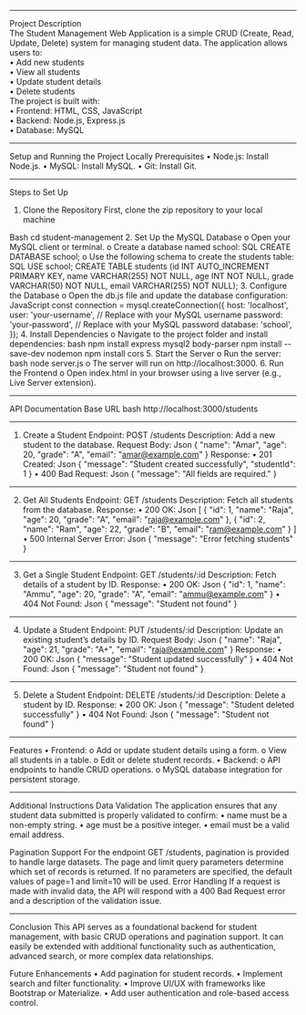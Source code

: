 ________________________________________
Project Description<br>
The Student Management Web Application is a simple CRUD (Create, Read, Update, Delete) system for managing student data. The application allows users to:<br>
•	Add new students<br>
•	View all students<br>
•	Update student details<br>
•	Delete students<br>
The project is built with:<br>
•	Frontend: HTML, CSS, JavaScript<br>
•	Backend: Node.js, Express.js<br>
•	Database: MySQL<br>
________________________________________
Setup and Running the Project Locally
Prerequisites
•	Node.js: Install Node.js.
•	MySQL: Install MySQL.
•	Git: Install Git.
________________________________________
Steps to Set Up
1.	Clone the Repository
First, clone the zip repository to your local machine

Bash
cd student-management
2.	Set Up the MySQL Database
o	Open your MySQL client or terminal.
o	Create a database named school:
SQL
CREATE DATABASE school;
o	Use the following schema to create the students table:
SQL
USE school;
CREATE TABLE students (id INT AUTO_INCREMENT PRIMARY KEY, name VARCHAR(255) NOT NULL, age INT NOT NULL, grade VARCHAR(50) NOT NULL, email VARCHAR(255) NOT NULL);
3.	Configure the Database
o	Open the db.js file and update the database configuration:
JavaScript
const connection = mysql.createConnection({
  host: 'localhost',
  user: 'your-username',  // Replace with your MySQL username
  password: 'your-password',  // Replace with your MySQL password
  database: 'school',
});
4.	Install Dependencies
o	Navigate to the project folder and install dependencies:
bash
npm install express mysql2 body-parser
npm install --save-dev nodemon
npm install cors
5.	Start the Server
o	Run the server:
bash
node server.js
o	The server will run on http://localhost:3000.
6.	Run the Frontend
o	Open index.html in your browser using a live server (e.g., Live Server extension).
________________________________________
API Documentation
Base URL
bash
http://localhost:3000/students
________________________________________
1. Create a Student
Endpoint: POST /students
Description: Add a new student to the database.
Request Body:
Json
{
  "name": "Amar",
  "age": 20,
  "grade": "A",
  "email": "amar@example.com"
}
Response:
•	201 Created:
Json
{
  "message": "Student created successfully",
  "studentId": 1
}
•	400 Bad Request:
Json
{ "message": "All fields are required." }
________________________________________
2. Get All Students
Endpoint: GET /students
Description: Fetch all students from the database.
Response:
•	200 OK:
Json
[
  {
    "id": 1,
    "name": "Raja",
    "age": 20,
    "grade": "A",
    "email": "raja@example.com"
  },
  {
    "id": 2,
    "name": "Ram",
    "age": 22,
    "grade": "B",
    "email": "ram@example.com"
  }
]
•	500 Internal Server Error:
Json
{ "message": "Error fetching students" }
________________________________________
3. Get a Single Student
Endpoint: GET /students/:id
Description: Fetch details of a student by ID.
Response:
•	200 OK:
Json
{
  "id": 1,
  "name": "Ammu",
  "age": 20,
  "grade": "A",
  "email": "ammu@example.com"
}
•	404 Not Found:
Json
{ "message": "Student not found" }
________________________________________
4. Update a Student
Endpoint: PUT /students/:id
Description: Update an existing student’s details by ID.
Request Body:
Json
{
  "name": "Raja",
  "age": 21,
  "grade": "A+",
  "email": "raja@example.com"
}
Response:
•	200 OK:
Json
{ "message": "Student updated successfully" }
•	404 Not Found:
Json
{ "message": "Student not found" }
________________________________________
5. Delete a Student
Endpoint: DELETE /students/:id
Description: Delete a student by ID.
Response:
•	200 OK:
Json
{ "message": "Student deleted successfully" }
•	404 Not Found:
Json
{ "message": "Student not found" }
________________________________________
Features
•	Frontend:
o	Add or update student details using a form.
o	View all students in a table.
o	Edit or delete student records.
•	Backend:
o	API endpoints to handle CRUD operations.
o	MySQL database integration for persistent storage.
________________________________________
Additional Instructions
Data Validation
The application ensures that any student data submitted is properly validated to confirm:
•	name must be a non-empty string.
•	age must be a positive integer.
•	email must be a valid email address.

Pagination Support
For the endpoint GET /students, pagination is provided to handle large datasets. The page and limit query parameters determine which set of records is returned. If no parameters are specified, the default values of page=1 and limit=10 will be used.
Error Handling
If a request is made with invalid data, the API will respond with a 400 Bad Request error and a description of the validation issue.
________________________________________
Conclusion
This API serves as a foundational backend for student management, with basic CRUD operations and pagination support. It can easily be extended with additional functionality such as authentication, advanced search, or more complex data relationships.


Future Enhancements
•	Add pagination for student records.
•	Implement search and filter functionality.
•	Improve UI/UX with frameworks like Bootstrap or Materialize.
•	Add user authentication and role-based access control.

